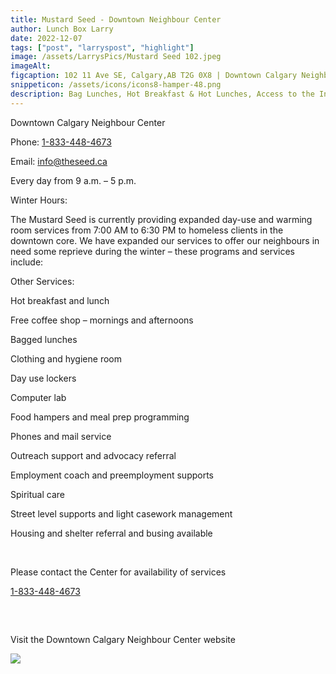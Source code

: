 ```yaml
---
title: Mustard Seed - Downtown Neighbour Center
author: Lunch Box Larry
date: 2022-12-07
tags: ["post", "larryspost", "highlight"]
image: /assets/LarrysPics/Mustard Seed 102.jpeg
imageAlt:
figcaption: 102 11 Ave SE, Calgary,AB T2G 0X8 | Downtown Calgary Neighbour Center
snippeticon: /assets/icons/icons8-hamper-48.png
description: Bag Lunches, Hot Breakfast & Hot Lunches, Access to the Internet 
---
```


<p class="subHeader">Downtown Calgary Neighbour Center</p>

Phone: <a href="1-833-448-4673">1-833-448-4673</a>

Email: <a href="mailto:info@theseed.ca">info@theseed.ca</a>

Every day from 9 a.m. – 5 p.m. 
<p class="subHeader">Winter Hours:</p>
The Mustard Seed is currently providing expanded day-use and warming room services from 7:00 AM to 6:30 PM to homeless clients in the downtown core. We have expanded our services to offer our neighbours in need some reprieve during the winter – these programs and services include:

<p class="subHeader">Other Services:</p>

Hot breakfast and lunch

Free coffee shop – mornings and afternoons

Bagged lunches

Clothing and hygiene room

Day use lockers

Computer lab

Food hampers and meal prep programming

Phones and mail service

Outreach support and advocacy referral

Employment coach and preemployment supports

Spiritual care

Street level supports and light casework management

Housing and shelter referral and busing available

<br>
<p>Please contact the Center for availability of services

<a href="1-833-448-4673">1-833-448-4673</a>
</p>

<pre>


</pre>

<div class="post__link">
<p>Visit the Downtown Calgary Neighbour Center website</p>
<a href="https://theseed.ca/services/hubs/calgary-neighbour-centre" target="_blank"><img src="/assets/TinasPics/Mustard Seed Logo.jpg" /></a>
</div>